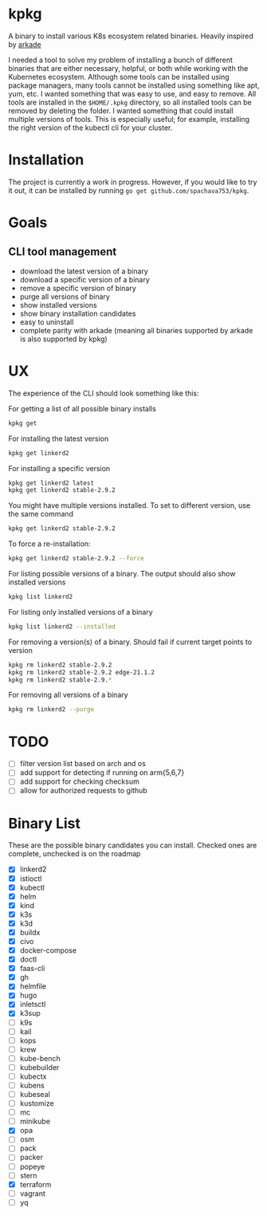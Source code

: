 # kpkg

A binary to install various K8s ecosystem related binaries. Heavily inspired
by [arkade](https://github.com/alexellis/arkade)

I needed a tool to solve my problem of installing a bunch of different binaries that are either necessary, helpful, or
both while working with the Kubernetes ecosystem. Although some tools can be installed using package managers, many
tools cannot be installed using something like apt, yum, etc. I wanted something that was easy to use, and easy to
remove. All tools are installed in the `$HOME/.kpkg` directory, so all installed tools can be removed by deleting the
folder. I wanted something that could install multiple versions of tools. This is especially useful; for example,
installing the right version of the kubectl cli for your cluster.

# Installation

The project is currently a work in progress. However, if you would like to try it out, it can be installed by
running `go get github.com/spachava753/kpkg`.

# Goals

## CLI tool management

- download the latest version of a binary
- download a specific version of a binary
- remove a specific version of binary
- purge all versions of binary
- show installed versions
- show binary installation candidates
- easy to uninstall
- complete parity with arkade (meaning all binaries supported by arkade is also supported by kpkg)

# UX

The experience of the CLI should look something like this:

For getting a list of all possible binary installs

```bash
kpkg get
```

For installing the latest version

```bash
kpkg get linkerd2
```

For installing a specific version

```bash
kpkg get linkerd2 latest
kpkg get linkerd2 stable-2.9.2
```

You might have multiple versions installed. To set to different version, use the same command

```bash
kpkg get linkerd2 stable-2.9.2
```

To force a re-installation:

```bash
kpkg get linkerd2 stable-2.9.2 --force
```

For listing possible versions of a binary. The output should also show installed versions

```bash
kpkg list linkerd2
```

For listing only installed versions of a binary

```bash
kpkg list linkerd2 --installed
```

For removing a version(s) of a binary. Should fail if current target points to version

```bash
kpkg rm linkerd2 stable-2.9.2
kpkg rm linkerd2 stable-2.9.2 edge-21.1.2
kpkg rm linkerd2 stable-2.9.*
```

For removing all versions of a binary

```bash
kpkg rm linkerd2 --purge
```

# TODO

- [ ] filter version list based on arch and os
- [ ] add support for detecting if running on arm{5,6,7}
- [ ] add support for checking checksum
- [ ] allow for authorized requests to github

# Binary List

These are the possible binary candidates you can install. Checked ones are complete, unchecked is on the roadmap

- [x] linkerd2
- [x] istioctl
- [x] kubectl
- [x] helm
- [x] kind
- [x] k3s
- [x] k3d
- [x] buildx
- [x] civo
- [x] docker-compose
- [x] doctl
- [x] faas-cli
- [x] gh
- [x] helmfile
- [x] hugo
- [x] inletsctl
- [x] k3sup
- [ ] k9s
- [ ] kail
- [ ] kops
- [ ] krew
- [ ] kube-bench
- [ ] kubebuilder
- [ ] kubectx
- [ ] kubens
- [ ] kubeseal
- [ ] kustomize
- [ ] mc
- [ ] minikube
- [x] opa
- [ ] osm
- [ ] pack
- [ ] packer
- [ ] popeye
- [ ] stern
- [x] terraform
- [ ] vagrant
- [ ] yq